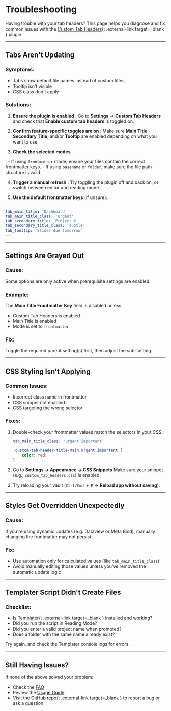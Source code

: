 # Troubleshooting

Having trouble with your tab headers? This page helps you diagnose and fix common issues with the [Custom Tab Headers](https://github.com/Structure-Savvy/obsidian-custom-tab-headers){: .external-link target=_blank } plugin.

---

## Tabs Aren't Updating

### Symptoms:

- Tabs show default file names instead of custom titles
- Tooltip isn't visible
- CSS class don't apply

### Solutions:

1. **Ensure the plugin is enabled**
:   Go to **Settings** → **Custom Tab Headers** and check that **Enable custom tab headers** is toggled on.

2. **Confirm feature-specific toggles are on**
:   Make sure **Main Title**, **Secondary Title**, and/or **Tooltip** are enabled depending on what you want to use.

3. **Check the selected modes**

:   - If using `frontmatter` mode, ensure your files contain the correct frontmatter keys.
    - If using `basename` or `folder`, make sure the file path structure is valid.

4. **Trigger a manual refresh**
:   Try toggling the plugin off and back on, or switch between editor and reading mode.

5. **Use the default frontmatter keys** (if unsure):

```yaml
---
tab_main_title: 'Dashboard'
tab_main_title_class: 'urgent'
tab_secondary_title: 'Project X'
tab_secondary_title_class: 'subtle'
tab_tooltip: 'Slides due tomorrow'
---
```

---

## Settings Are Grayed Out

### Cause:

Some options are only active when prerequisite settings are enabled.

### Example:

The **Main Title Frontmatter Key** field is disabled unless:

- Custom Tab Headers is enabled
- Main Title is enabled
- Mode is set to `frontmatter`

### Fix:

Toggle the required parent setting(s) first, then adjust the sub-setting.

---

## CSS Styling Isn’t Applying

### Common Issues:

- Incorrect class name in frontmatter
- CSS snippet not enabled
- CSS targeting the wrong selector

### Fixes:

1. Double-check your frontmatter values match the selectors in your CSS:

   ```yaml
   tab_main_title_class: 'urgent important'
   ```

   ```css
   .custom-tab-header-title-main.urgent.important {
       color: red;
   }
   ```

2. Go to **Settings → Appearance → CSS Snippets**
   Make sure your snippet (e.g., `custom_tab_headers.css`) is enabled.

3. Try reloading your vault (`Ctrl/Cmd + P` → **Reload app without saving**).

---

## Styles Get Overridden Unexpectedly

### Cause:

If you're using dynamic updates (e.g. Dataview or Meta Bind), manually changing the frontmatter may not persist.

### Fix:

- Use automation only for calculated values (like `tab_main_title_class`)
- Avoid manually editing those values unless you’ve removed the automatic update logic

---

## Templater Script Didn't Create Files

### Checklist:

- Is [Templater](){: .external-link target=_blank } installed and working?
- Did you run the script in Reading Mode?
- Did you enter a valid project name when prompted?
- Does a folder with the same name already exist?

Try again, and check the Templater console logs for errors.

---

## Still Having Issues?

If none of the above solved your problem:

- Check the [FAQ](./FAQ.md)
- Review the [Usage Guide](../getting-started/usage.md)
- Visit the [GitHub repo](https://github.com/Structure-Savvy/obsidian-custom-tab-headers){: .external-link target=_blank } to report a bug or ask a question
